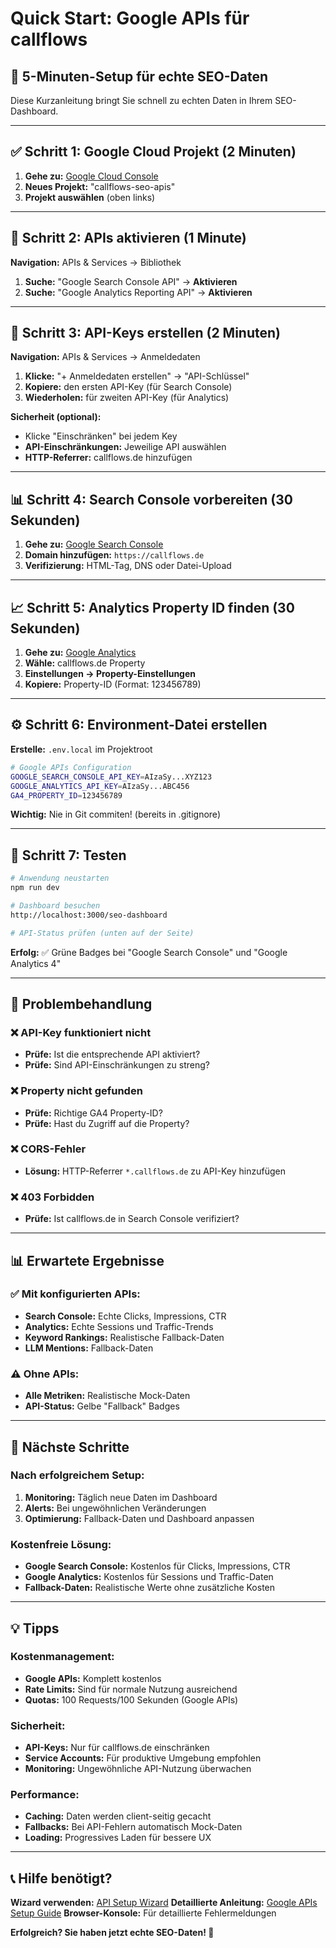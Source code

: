 # Quick Start: Google APIs für callflows

## 🚀 5-Minuten-Setup für echte SEO-Daten

Diese Kurzanleitung bringt Sie schnell zu echten Daten in Ihrem SEO-Dashboard.

---

## ✅ Schritt 1: Google Cloud Projekt (2 Minuten)

1. **Gehe zu:** [Google Cloud Console](https://console.cloud.google.com/)
2. **Neues Projekt:** "callflows-seo-apis"
3. **Projekt auswählen** (oben links)

---

## 🔧 Schritt 2: APIs aktivieren (1 Minute)

**Navigation:** APIs & Services → Bibliothek

1. **Suche:** "Google Search Console API" → **Aktivieren**
2. **Suche:** "Google Analytics Reporting API" → **Aktivieren**

---

## 🔑 Schritt 3: API-Keys erstellen (2 Minuten)

**Navigation:** APIs & Services → Anmeldedaten

1. **Klicke:** "+ Anmeldedaten erstellen" → "API-Schlüssel"
2. **Kopiere:** den ersten API-Key (für Search Console)
3. **Wiederholen:** für zweiten API-Key (für Analytics)

**Sicherheit (optional):**
- Klicke "Einschränken" bei jedem Key
- **API-Einschränkungen:** Jeweilige API auswählen
- **HTTP-Referrer:** callflows.de hinzufügen

---

## 📊 Schritt 4: Search Console vorbereiten (30 Sekunden)

1. **Gehe zu:** [Google Search Console](https://search.google.com/search-console/)
2. **Domain hinzufügen:** `https://callflows.de`
3. **Verifizierung:** HTML-Tag, DNS oder Datei-Upload

---

## 📈 Schritt 5: Analytics Property ID finden (30 Sekunden)

1. **Gehe zu:** [Google Analytics](https://analytics.google.com/)
2. **Wähle:** callflows.de Property
3. **Einstellungen → Property-Einstellungen**
4. **Kopiere:** Property-ID (Format: 123456789)

---

## ⚙️ Schritt 6: Environment-Datei erstellen

**Erstelle:** `.env.local` im Projektroot

```bash
# Google APIs Configuration
GOOGLE_SEARCH_CONSOLE_API_KEY=AIzaSy...XYZ123
GOOGLE_ANALYTICS_API_KEY=AIzaSy...ABC456
GA4_PROPERTY_ID=123456789
```

**Wichtig:** Nie in Git commiten! (bereits in .gitignore)

---

## 🧪 Schritt 7: Testen

```bash
# Anwendung neustarten
npm run dev

# Dashboard besuchen
http://localhost:3000/seo-dashboard

# API-Status prüfen (unten auf der Seite)
```

**Erfolg:** ✅ Grüne Badges bei "Google Search Console" und "Google Analytics 4"

---

## 🔧 Problembehandlung

### ❌ API-Key funktioniert nicht
- **Prüfe:** Ist die entsprechende API aktiviert?
- **Prüfe:** Sind API-Einschränkungen zu streng?

### ❌ Property nicht gefunden  
- **Prüfe:** Richtige GA4 Property-ID?
- **Prüfe:** Hast du Zugriff auf die Property?

### ❌ CORS-Fehler
- **Lösung:** HTTP-Referrer `*.callflows.de` zu API-Key hinzufügen

### ❌ 403 Forbidden
- **Prüfe:** Ist callflows.de in Search Console verifiziert?

---

## 📊 Erwartete Ergebnisse

### ✅ Mit konfigurierten APIs:
- **Search Console:** Echte Clicks, Impressions, CTR
- **Analytics:** Echte Sessions und Traffic-Trends
- **Keyword Rankings:** Realistische Fallback-Daten
- **LLM Mentions:** Fallback-Daten

### ⚠️ Ohne APIs:
- **Alle Metriken:** Realistische Mock-Daten
- **API-Status:** Gelbe "Fallback" Badges

---

## 🚀 Nächste Schritte

### Nach erfolgreichem Setup:
1. **Monitoring:** Täglich neue Daten im Dashboard
2. **Alerts:** Bei ungewöhnlichen Veränderungen  
3. **Optimierung:** Fallback-Daten und Dashboard anpassen

### Kostenfreie Lösung:
- **Google Search Console:** Kostenlos für Clicks, Impressions, CTR
- **Google Analytics:** Kostenlos für Sessions und Traffic-Daten
- **Fallback-Daten:** Realistische Werte ohne zusätzliche Kosten

---

## 💡 Tipps

### Kostenmanagement:
- **Google APIs:** Komplett kostenlos
- **Rate Limits:** Sind für normale Nutzung ausreichend
- **Quotas:** 100 Requests/100 Sekunden (Google APIs)

### Sicherheit:
- **API-Keys:** Nur für callflows.de einschränken
- **Service Accounts:** Für produktive Umgebung empfohlen
- **Monitoring:** Ungewöhnliche API-Nutzung überwachen

### Performance:
- **Caching:** Daten werden client-seitig gecacht
- **Fallbacks:** Bei API-Fehlern automatisch Mock-Daten
- **Loading:** Progressives Laden für bessere UX

---

## 📞 Hilfe benötigt?

**Wizard verwenden:** [API Setup Wizard](/api-setup)
**Detaillierte Anleitung:** [Google APIs Setup Guide](/api-setup/guide)
**Browser-Konsole:** Für detaillierte Fehlermeldungen

**Erfolgreich? Sie haben jetzt echte SEO-Daten! 🎉** 
